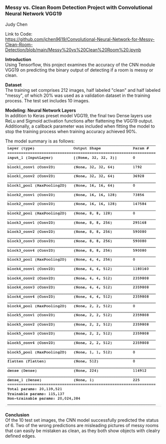 ### Messy vs. Clean Room Detection Project with Convolutional Neural Network VGG19 
<a id="data-source"></a>
Judy Chen

Link to Code: <br>
https://github.com/jchen9619/Convolutional-Neural-Network-for-Messy-Clean-Room-Detection/blob/main/Messy%20vs%20Clean%20Room%20.ipynb

**Introduction** <br>
Using Tensorflow, this project examines the accuracy of the CNN module VGG19 on predicting the binary output of detecting if a room is messy or clean.

**Dataset** <br>
The training set comprises 212 images, half labeled "clean" and half labeled "messy", of which 20% was used as a validation dataset in the training process. The test set includes 10 images. 

**Modeling: Neural Network Layers** <br>
In addition to Keras preset model VGG19, the final two Dense layers use ReLu and Sigmoid activation functions after flattening the VGG19 output. Additionally, a callback parameter was included when fitting the model to stop the training process when training accuracy achieved 90%. 

The model summary is as follows: <br>
  <img src="https://github.com/jchen9619/Convolutional-Neural-Network-for-Messy-Clean-Room-Detection/blob/main/CNN%20VGG19%20Param.png" />
</p>

**Conclusion** <br>
Of the 10 test set images, the CNN model successfully predicted the status of 6. Two of the wrong predictions are misleading pictures of messy rooms that can easily be mistaken as clean, as they both show objects with clealry defined edges. 
